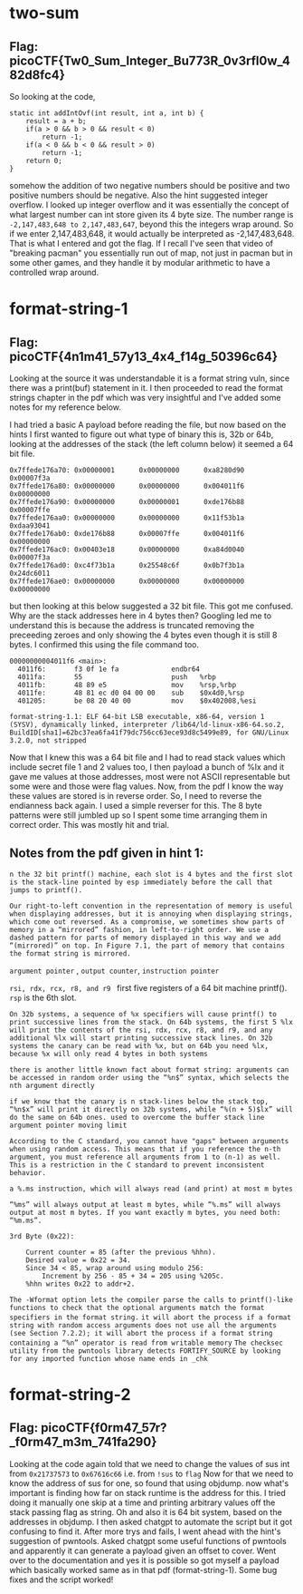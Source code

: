 # two-sum 
## Flag: picoCTF{Tw0_Sum_Integer_Bu773R_0v3rfl0w_482d8fc4}

So looking at the code, 
```
static int addIntOvf(int result, int a, int b) {
    result = a + b;
    if(a > 0 && b > 0 && result < 0)
        return -1;
    if(a < 0 && b < 0 && result > 0)
        return -1;
    return 0;
}
```
somehow the addition of two negative numbers should be positive and two positive numbers should be negative. Also the hint suggested integer overflow. I looked up integer overflow and it was essentially the concept of what largest number can int store given its 4 byte size. The number range is `-2,147,483,648 to 2,147,483,647`, beyond this the integers wrap around. So if we enter 2,147,483,648, it would actually be interpreted as -2,147,483,648. That is what I entered and got the flag. If I recall I've seen that video of "breaking pacman" you essentially run out of map, not just in pacman but in some other games, and they handle it by modular arithmetic to have a controlled wrap around.

# format-string-1
## Flag: picoCTF{4n1m41_57y13_4x4_f14g_50396c64}

Looking at the source it was understandable it is a format string vuln, since there was a print(buf) statement in it. I then proceeded to read the format strings chapter in the pdf which was very insightful and I've added some notes for my reference below. 

I had tried a basic A payload before reading the file, but now based on the hints I first wanted to figure out what type of binary this is, 32b or 64b, looking at the addresses of the stack (the left column below) it seemed a 64 bit file. 
```
0x7ffede176a70: 0x00000001      0x00000000      0xa8280d90      0x00007f3a
0x7ffede176a80: 0x00000000      0x00000000      0x004011f6      0x00000000
0x7ffede176a90: 0x00000000      0x00000001      0xde176b88      0x00007ffe
0x7ffede176aa0: 0x00000000      0x00000000      0x11f53b1a      0xdaa93041
0x7ffede176ab0: 0xde176b88      0x00007ffe      0x004011f6      0x00000000
0x7ffede176ac0: 0x00403e18      0x00000000      0xa84d0040      0x00007f3a
0x7ffede176ad0: 0xc4f73b1a      0x25548c6f      0x0b7f3b1a      0x24dc6011
0x7ffede176ae0: 0x00000000      0x00000000      0x00000000      0x00000000
```

but then looking at this below suggested a 32 bit file. This got me confused. Why are the stack addresses here in 4 bytes then? Googling led me to understand this is because the address is truncated removing the preceeding zeroes and only showing the 4 bytes even though it is still 8 bytes.
I confirmed this using the file command too. 
```
00000000004011f6 <main>:
  4011f6:       f3 0f 1e fa             endbr64 
  4011fa:       55                      push   %rbp
  4011fb:       48 89 e5                mov    %rsp,%rbp
  4011fe:       48 81 ec d0 04 00 00    sub    $0x4d0,%rsp
  401205:       be 08 20 40 00          mov    $0x402008,%esi
```
`format-string-1.1: ELF 64-bit LSB executable, x86-64, version 1 (SYSV), dynamically linked, interpreter /lib64/ld-linux-x86-64.so.2, BuildID[sha1]=62bc37ea6fa41f79dc756cc63ece93d8c5499e89, for GNU/Linux 3.2.0, not stripped`

Now that I knew this was a 64 bit file and I had to read stack values which include secret file 1 and 2 values too, I then payload a bunch of %lx and it gave me values at those addresses, most were not ASCII representable but some were and those were flag values. Now, from the pdf I know the way these values are stored is in reverse order. So, I need to reverse the endianness back again. I used a simple reverser for this. The 8 byte patterns were still jumbled up so I spent some time arranging them in correct order. This was mostly hit and trial. 

## Notes from the pdf given in hint 1:

`n the 32 bit printf() machine, each slot is 4 bytes and the first slot is the stack-line pointed by esp immediately before the call that jumps to printf().` 

```
Our right-to-left convention in the representation of memory is useful when displaying addresses, but it is annoying when displaying strings, which come out reversed. As a compromise, we sometimes show parts of memory in a “mirrored” fashion, in left-to-right order. We use a dashed pattern for parts of memory displayed in this way and we add “(mirrored)” on top. In Figure 7.1, the part of memory that contains the format string is mirrored.
```

`argument pointer` , `output counter`, `instruction pointer`

`rsi, rdx, rcx, r8, and r9 ` first five registers of a 64 bit machine printf(). `rsp` is the 6th slot. 

`On 32b systems, a sequence of %x specifiers will cause printf() to print successive lines from the stack. On 64b systems, the first 5 %lx will print the contents of the rsi, rdx, rcx, r8, and r9, and any additional %lx will start printing successive stack lines. On 32b systems the canary can be read with %x, but on 64b you need %lx, because %x will only read 4 bytes in both systems`

`there is another little known fact about format string: arguments can be accessed in random order using the “%n$” syntax, which selects the nth argument directly`

`if we know that the canary is n stack-lines below the stack top, “%n$x” will print it directly on 32b systems, while “%(n + 5)$lx” will do the same on 64b ones. used to overcome the buffer stack line argument pointer moving limit`

`According to the C standard, you cannot have "gaps" between arguments when using random access. This means that if you reference the n-th argument, you must reference all arguments from 1 to (n-1) as well. This is a restriction in the C standard to prevent inconsistent behavior.`

`a %.ms instruction, which will always read (and print) at most m bytes`

`“%ms” will always output at least m bytes, while “%.ms” will always output at most m bytes. If you want exactly m bytes, you need both: “%m.ms”.`

```
3rd Byte (0x22):

    Current counter = 85 (after the previous %hhn).
    Desired value = 0x22 = 34.
    Since 34 < 85, wrap around using modulo 256:
        Increment by 256 - 85 + 34 = 205 using %205c.
    %hhn writes 0x22 to addr+2.
```
`The -Wformat option lets the compiler parse the calls to printf()-like functions to check that the optional arguments match the format specifiers in the format string.`
`it will abort the process if a format string with random access arguments does not use all the arguments (see Section 7.2.2);
it will abort the process if a format string containing a “%n” operator is read from writable memory`
`The checksec utility from the pwntools library detects FORTIFY_SOURCE by looking for any imported function whose name ends in _chk`

# format-string-2
## Flag: picoCTF{f0rm47_57r?_f0rm47_m3m_741fa290}

Looking at the code again told that we need to change the values of sus int from `0x21737573` to `0x67616c66` i.e. from `!sus` to `flag` 
Now for that we need to know the address of sus for one, so found that using objdump. now what's important is finding how far on stack runtime is the address for this. I tried doing it manually one skip at a time and printing arbitrary values off the stack passing flag as string. Oh and also it is 64 bit system, based on the addresses in objdump. I then asked chatgpt to automate the script but it got confusing to find it. After more trys and fails, I went ahead with the hint's suggestion of pwntools. Asked chatgpt some useful functions of pwntools and apparently it can generate a payload given an offset to cover. Went over to the documentation and yes it is possible so got myself a payload which basically worked same as in that pdf (format-string-1). Some bug fixes and the script worked!

